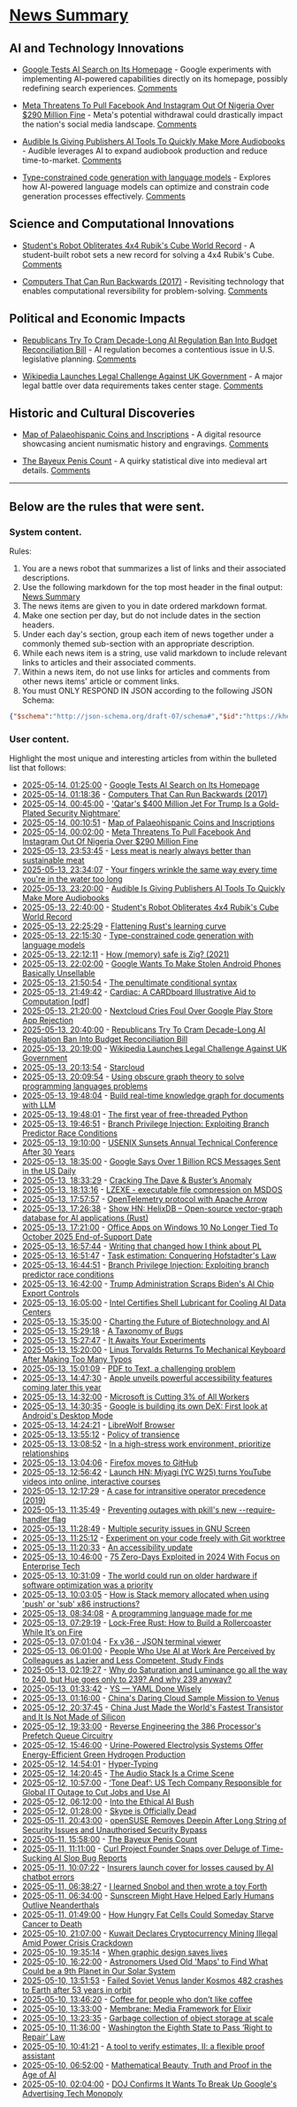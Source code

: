 # [News Summary](https://kherrick.github.io/news-summary/)

## AI and Technology Innovations

* [Google Tests AI Search on Its Homepage](https://tech.slashdot.org/story/25/05/13/2342248/google-tests-ai-search-on-its-homepage?utm_source=rss1.0mainlinkanon&amp;utm_medium=feed) - Google experiments with implementing AI-powered capabilities directly on its homepage, possibly redefining search experiences. [Comments](https://tech.slashdot.org/story/25/05/13/2342248/google-tests-ai-search-on-its-homepage?utm_source=rss1.0mainlinkanon&amp;utm_medium=feed)

* [Meta Threatens To Pull Facebook And Instagram Out Of Nigeria Over $290 Million Fine](https://tech.slashdot.org/story/25/05/13/2226214/meta-threatens-to-pull-facebook-and-instagram-out-of-nigeria-over-290-million-fine?utm_source=rss1.0mainlinkanon&amp;utm_medium=feed) - Meta's potential withdrawal could drastically impact the nation's social media landscape. [Comments](https://tech.slashdot.org/story/25/05/13/2226214/meta-threatens-to-pull-facebook-and-instagram-out-of-nigeria-over-290-million-fine?utm_source=rss1.0mainlinkanon&amp;utm_medium=feed)

* [Audible Is Giving Publishers AI Tools To Quickly Make More Audiobooks](https://news.slashdot.org/story/25/05/13/228206/audible-is-giving-publishers-ai-tools-to-quickly-make-more-audiobooks?utm_source=rss1.0mainlinkanon&amp;utm_medium=feed) - Audible leverages AI to expand audiobook production and reduce time-to-market. [Comments](https://news.slashdot.org/story/25/05/13/228206/audible-is-giving-publishers-ai-tools-to-quickly-make-more-audiobooks?utm_source=rss1.0mainlinkanon&amp;utm_medium=feed)

* [Type-constrained code generation with language models](https://arxiv.org/abs/2504.09246) - Explores how AI-powered language models can optimize and constrain code generation processes effectively. [Comments](https://news.ycombinator.com/item?id=43978357)

## Science and Computational Innovations

* [Student's Robot Obliterates 4x4 Rubik's Cube World Record](https://hardware.slashdot.org/story/25/05/13/213239/students-robot-obliterates-4x4-rubiks-cube-world-record?utm_source=rss1.0mainlinkanon&amp;utm_medium=feed) - A student-built robot sets a new record for solving a 4x4 Rubik's Cube. [Comments](https://hardware.slashdot.org/story/25/05/13/213239/students-robot-obliterates-4x4-rubiks-cube-world-record?utm_source=rss1.0mainlinkanon&amp;utm_medium=feed)

* [Computers That Can Run Backwards (2017)](https://www.americanscientist.org/article/computers-that-can-run-backwards) - Revisiting technology that enables computational reversibility for problem-solving. [Comments](https://lobste.rs/s/efpmij/computers_can_run_backwards_2017)

## Political and Economic Impacts

* [Republicans Try To Cram Decade-Long AI Regulation Ban Into Budget Reconciliation Bill](https://politics.slashdot.org/story/25/05/13/2033237/republicans-try-to-cram-decade-long-ai-regulation-ban-into-budget-reconciliation-bill?utm_source=rss1.0mainlinkanon&amp;utm_medium=feed) - AI regulation becomes a contentious issue in U.S. legislative planning. [Comments](https://politics.slashdot.org/story/25/05/13/2033237/republicans-try-to-cram-decade-long-ai-regulation-ban-into-budget-reconciliation-bill?utm_source=rss1.0mainlinkanon&amp;utm_medium=feed)

* [Wikipedia Launches Legal Challenge Against UK Government](https://soylentnews.org/article.pl?sid=25/05/13/0140243&amp;from=rss) - A major legal battle over data requirements takes center stage. [Comments](https://soylentnews.org/article.pl?sid=25/05/13/0140243&amp;from=rss)

## Historic and Cultural Discoveries

* [Map of Palaeohispanic Coins and Inscriptions](http://hesperia.ucm.es/consulta_hesperia/mapas.php) - A digital resource showcasing ancient numismatic history and engravings. [Comments](https://news.ycombinator.com/item?id=43979322)

* [The Bayeux Penis Count](https://soylentnews.org/article.pl?sid=25/05/10/0134211&amp;from=rss) - A quirky statistical dive into medieval art details. [Comments](https://soylentnews.org/article.pl?sid=25/05/10/0134211&amp;from=rss)

---

## Below are the rules that were sent.

### System content.

Rules:

1. You are a news robot that summarizes a list of links and their associated descriptions.
2. Use the following markdown for the top most header in the final output: [News Summary](https://kherrick.github.io/news-summary/)
3. The news items are given to you in date ordered markdown format.
4. Make one section per day, but do not include dates in the section headers.
5. Under each day's section, group each item of news together under a commonly themed sub-section with an appropriate description.
6. While each news item is a string, use valid markdown to include relevant links to articles and their associated comments.
7. Within a news item, do not use links for articles and comments from other news items' article or comment links.
8. You must ONLY RESPOND IN JSON according to the following JSON Schema:

```json
{"$schema":"http://json-schema.org/draft-07/schema#","$id":"https://kherrick.github.io/news-summary/news-summary-schema.json","type":"object","properties":{"heading":{"type":"string"},"sections":{"type":"array","items":{"type":"object","properties":{"title":{"type":"string"},"newsItems":{"type":"array","items":{"type":"string"},"minItems":1}},"required":["title","newsItems"]},"minItems":1}},"required":["heading","sections"]}
```

### User content.

Highlight the most unique and interesting articles from within the bulleted list that follows:

* [2025-05-14, 01:25:00](https://tech.slashdot.org/story/25/05/13/2342248/google-tests-ai-search-on-its-homepage?utm_source=rss1.0mainlinkanon&amp;utm_medium=feed) - [Google Tests AI Search on Its Homepage](https://tech.slashdot.org/story/25/05/13/2342248/google-tests-ai-search-on-its-homepage?utm_source=rss1.0mainlinkanon&amp;utm_medium=feed)
* [2025-05-14, 01:18:36](https://lobste.rs/s/efpmij/computers_can_run_backwards_2017) - [Computers That Can Run Backwards (2017)](https://www.americanscientist.org/article/computers-that-can-run-backwards)
* [2025-05-14, 00:45:00](https://yro.slashdot.org/story/25/05/13/2234225/qatars-400-million-jet-for-trump-is-a-gold-plated-security-nightmare?utm_source=rss1.0mainlinkanon&amp;utm_medium=feed) - [&apos;Qatar&apos;s $400 Million Jet For Trump Is a Gold-Plated Security Nightmare&apos;](https://yro.slashdot.org/story/25/05/13/2234225/qatars-400-million-jet-for-trump-is-a-gold-plated-security-nightmare?utm_source=rss1.0mainlinkanon&amp;utm_medium=feed)
* [2025-05-14, 00:10:51](https://news.ycombinator.com/item?id=43979322) - [Map of Palaeohispanic Coins and Inscriptions](http://hesperia.ucm.es/consulta_hesperia/mapas.php)
* [2025-05-14, 00:02:00](https://tech.slashdot.org/story/25/05/13/2226214/meta-threatens-to-pull-facebook-and-instagram-out-of-nigeria-over-290-million-fine?utm_source=rss1.0mainlinkanon&amp;utm_medium=feed) - [Meta Threatens To Pull Facebook And Instagram Out Of Nigeria Over $290 Million Fine](https://tech.slashdot.org/story/25/05/13/2226214/meta-threatens-to-pull-facebook-and-instagram-out-of-nigeria-over-290-million-fine?utm_source=rss1.0mainlinkanon&amp;utm_medium=feed)
* [2025-05-13, 23:53:45](https://news.ycombinator.com/item?id=43979197) - [Less meat is nearly always better than sustainable meat](https://ourworldindata.org/less-meat-or-sustainable-meat)
* [2025-05-13, 23:34:07](https://news.ycombinator.com/item?id=43979063) - [Your fingers wrinkle the same way every time you&apos;re in the water too long](https://www.binghamton.edu/news/story/5547/do-your-fingers-wrinkle-the-same-way-every-time-youre-in-the-water-too-long-new-research-says-yes)
* [2025-05-13, 23:20:00](https://news.slashdot.org/story/25/05/13/228206/audible-is-giving-publishers-ai-tools-to-quickly-make-more-audiobooks?utm_source=rss1.0mainlinkanon&amp;utm_medium=feed) - [Audible Is Giving Publishers AI Tools To Quickly Make More Audiobooks](https://news.slashdot.org/story/25/05/13/228206/audible-is-giving-publishers-ai-tools-to-quickly-make-more-audiobooks?utm_source=rss1.0mainlinkanon&amp;utm_medium=feed)
* [2025-05-13, 22:40:00](https://hardware.slashdot.org/story/25/05/13/213239/students-robot-obliterates-4x4-rubiks-cube-world-record?utm_source=rss1.0mainlinkanon&amp;utm_medium=feed) - [Student&apos;s Robot Obliterates 4x4 Rubik&apos;s Cube World Record](https://hardware.slashdot.org/story/25/05/13/213239/students-robot-obliterates-4x4-rubiks-cube-world-record?utm_source=rss1.0mainlinkanon&amp;utm_medium=feed)
* [2025-05-13, 22:25:29](https://news.ycombinator.com/item?id=43978435) - [Flattening Rust&apos;s learning curve](https://corrode.dev/blog/flattening-rusts-learning-curve/)
* [2025-05-13, 22:15:30](https://news.ycombinator.com/item?id=43978357) - [Type-constrained code generation with language models](https://arxiv.org/abs/2504.09246)
* [2025-05-13, 22:12:11](https://news.ycombinator.com/item?id=43978333) - [How (memory) safe is Zig? (2021)](https://www.scattered-thoughts.net/writing/how-safe-is-zig/)
* [2025-05-13, 22:02:00](https://mobile.slashdot.org/story/25/05/13/2056206/google-wants-to-make-stolen-android-phones-basically-unsellable?utm_source=rss1.0mainlinkanon&amp;utm_medium=feed) - [Google Wants To Make Stolen Android Phones Basically Unsellable](https://mobile.slashdot.org/story/25/05/13/2056206/google-wants-to-make-stolen-android-phones-basically-unsellable?utm_source=rss1.0mainlinkanon&amp;utm_medium=feed)
* [2025-05-13, 21:50:54](https://lobste.rs/s/9a0x7c/penultimate_conditional_syntax) - [The penultimate conditional syntax](https://dotat.at/@/2025-05-13-if-is.html)
* [2025-05-13, 21:49:42](https://news.ycombinator.com/item?id=43978155) - [Cardiac: A CARDboard Illustrative Aid to Computation [pdf]](https://www.cs.drexel.edu/~bls96/museum/CARDIAC_manual.pdf)
* [2025-05-13, 21:20:00](https://tech.slashdot.org/story/25/05/13/2045258/nextcloud-cries-foul-over-google-play-store-app-rejection?utm_source=rss1.0mainlinkanon&amp;utm_medium=feed) - [Nextcloud Cries Foul Over Google Play Store App Rejection](https://tech.slashdot.org/story/25/05/13/2045258/nextcloud-cries-foul-over-google-play-store-app-rejection?utm_source=rss1.0mainlinkanon&amp;utm_medium=feed)
* [2025-05-13, 20:40:00](https://politics.slashdot.org/story/25/05/13/2033237/republicans-try-to-cram-decade-long-ai-regulation-ban-into-budget-reconciliation-bill?utm_source=rss1.0mainlinkanon&amp;utm_medium=feed) - [Republicans Try To Cram Decade-Long AI Regulation Ban Into Budget Reconciliation Bill](https://politics.slashdot.org/story/25/05/13/2033237/republicans-try-to-cram-decade-long-ai-regulation-ban-into-budget-reconciliation-bill?utm_source=rss1.0mainlinkanon&amp;utm_medium=feed)
* [2025-05-13, 20:19:00](https://soylentnews.org/article.pl?sid=25/05/13/0140243&amp;from=rss) - [Wikipedia Launches Legal Challenge Against UK Government](https://soylentnews.org/article.pl?sid=25/05/13/0140243&amp;from=rss)
* [2025-05-13, 20:13:54](https://news.ycombinator.com/item?id=43977188) - [Starcloud](https://www.ycombinator.com/companies/starcloud)
* [2025-05-13, 20:09:54](https://news.ycombinator.com/item?id=43977147) - [Using obscure graph theory to solve programming languages problems](https://reasonablypolymorphic.com/blog/solving-lcsa/)
* [2025-05-13, 19:48:04](https://news.ycombinator.com/item?id=43976895) - [Build real-time knowledge graph for documents with LLM](https://cocoindex.io/blogs/knowledge-graph-for-docs/)
* [2025-05-13, 19:48:01](https://lobste.rs/s/kpkczj/first_year_free_threaded_python) - [The first year of free-threaded Python](https://labs.quansight.org/blog/free-threaded-one-year-recap)
* [2025-05-13, 19:46:51](https://lobste.rs/s/k8g0sf/branch_privilege_injection_exploiting) - [Branch Privilege Injection: Exploiting Branch Predictor Race Conditions](https://comsec.ethz.ch/research/microarch/branch-privilege-injection/)
* [2025-05-13, 19:10:00](https://it.slashdot.org/story/25/05/13/1839205/usenix-sunsets-annual-technical-conference-after-30-years?utm_source=rss1.0mainlinkanon&amp;utm_medium=feed) - [USENIX Sunsets Annual Technical Conference After 30 Years](https://it.slashdot.org/story/25/05/13/1839205/usenix-sunsets-annual-technical-conference-after-30-years?utm_source=rss1.0mainlinkanon&amp;utm_medium=feed)
* [2025-05-13, 18:35:00](https://tech.slashdot.org/story/25/05/13/1835253/google-says-over-1-billion-rcs-messages-sent-in-the-us-daily?utm_source=rss1.0mainlinkanon&amp;utm_medium=feed) - [Google Says Over 1 Billion RCS Messages Sent in the US Daily](https://tech.slashdot.org/story/25/05/13/1835253/google-says-over-1-billion-rcs-messages-sent-in-the-us-daily?utm_source=rss1.0mainlinkanon&amp;utm_medium=feed)
* [2025-05-13, 18:33:29](https://lobste.rs/s/g48gjs/cracking_dave_buster_s_anomaly) - [Cracking The Dave &amp; Buster’s Anomaly](https://rambo.codes/posts/2025-05-12-cracking-the-dave-and-busters-anomaly)
* [2025-05-13, 18:13:16](https://lobste.rs/s/uuqzso/lzexe_executable_file_compression_on) - [LZEXE - executable file compression on MSDOS](https://cosmodoc.org/topics/lzexe/)
* [2025-05-13, 17:57:57](https://news.ycombinator.com/item?id=43975782) - [OpenTelemetry protocol with Apache Arrow](https://opentelemetry.io/blog/2025/otel-arrow-phase-2/)
* [2025-05-13, 17:26:38](https://news.ycombinator.com/item?id=43975423) - [Show HN: HelixDB – Open-source vector-graph database for AI applications (Rust)](https://github.com/HelixDB/helix-db/)
* [2025-05-13, 17:21:00](https://it.slashdot.org/story/25/05/13/177238/office-apps-on-windows-10-no-longer-tied-to-october-2025-end-of-support-date?utm_source=rss1.0mainlinkanon&amp;utm_medium=feed) - [Office Apps on Windows 10 No Longer Tied To October 2025 End-of-Support Date](https://it.slashdot.org/story/25/05/13/177238/office-apps-on-windows-10-no-longer-tied-to-october-2025-end-of-support-date?utm_source=rss1.0mainlinkanon&amp;utm_medium=feed)
* [2025-05-13, 16:57:44](https://lobste.rs/s/v2zmv3/writing_changed_how_i_think_about_pl) - [Writing that changed how I think about PL](https://bernsteinbear.com/blog/pl-writing/)
* [2025-05-13, 16:51:47](https://lobste.rs/s/ajg8ja/task_estimation_conquering_hofstadter_s) - [Task estimation: Conquering Hofstadter&apos;s Law](https://thesearesystems.substack.com/p/task-estimation-conquering-hofstadters)
* [2025-05-13, 16:44:51](https://news.ycombinator.com/item?id=43974891) - [Branch Privilege Injection: Exploiting branch predictor race conditions](https://comsec.ethz.ch/research/microarch/branch-privilege-injection/)
* [2025-05-13, 16:42:00](https://news.slashdot.org/story/25/05/13/1641252/trump-administration-scraps-bidens-ai-chip-export-controls?utm_source=rss1.0mainlinkanon&amp;utm_medium=feed) - [Trump Administration Scraps Biden&apos;s AI Chip Export Controls](https://news.slashdot.org/story/25/05/13/1641252/trump-administration-scraps-bidens-ai-chip-export-controls?utm_source=rss1.0mainlinkanon&amp;utm_medium=feed)
* [2025-05-13, 16:05:00](https://tech.slashdot.org/story/25/05/13/165215/intel-certifies-shell-lubricant-for-cooling-ai-data-centers?utm_source=rss1.0mainlinkanon&amp;utm_medium=feed) - [Intel Certifies Shell Lubricant for Cooling AI Data Centers](https://tech.slashdot.org/story/25/05/13/165215/intel-certifies-shell-lubricant-for-cooling-ai-data-centers?utm_source=rss1.0mainlinkanon&amp;utm_medium=feed)
* [2025-05-13, 15:35:00](https://soylentnews.org/article.pl?sid=25/05/13/0133228&amp;from=rss) - [Charting the Future of Biotechnology and AI](https://soylentnews.org/article.pl?sid=25/05/13/0133228&amp;from=rss)
* [2025-05-13, 15:29:18](https://news.ycombinator.com/item?id=43974026) - [A Taxonomy of Bugs](https://ruby0x1.github.io/machinery_blog_archive/post/a-taxonomy-of-bugs/index.html)
* [2025-05-13, 15:27:47](https://news.ycombinator.com/item?id=43974005) - [It Awaits Your Experiments](https://www.rifters.com/crawl/?p=11511)
* [2025-05-13, 15:20:00](https://it.slashdot.org/story/25/05/13/1442229/linus-torvalds-returns-to-mechanical-keyboard-after-making-too-many-typos?utm_source=rss1.0mainlinkanon&amp;utm_medium=feed) - [Linus Torvalds Returns To Mechanical Keyboard After Making Too Many Typos](https://it.slashdot.org/story/25/05/13/1442229/linus-torvalds-returns-to-mechanical-keyboard-after-making-too-many-typos?utm_source=rss1.0mainlinkanon&amp;utm_medium=feed)
* [2025-05-13, 15:01:09](https://news.ycombinator.com/item?id=43973721) - [PDF to Text, a challenging problem](https://www.marginalia.nu/log/a_119_pdf/)
* [2025-05-13, 14:47:30](https://lobste.rs/s/nu19ul/apple_unveils_powerful_accessibility) - [Apple unveils powerful accessibility features coming later this year](https://www.apple.com/newsroom/2025/05/apple-unveils-powerful-accessibility-features-coming-later-this-year/)
* [2025-05-13, 14:32:00](https://slashdot.org/story/25/05/13/1432232/microsoft-is-cutting-3-of-all-workers?utm_source=rss1.0mainlinkanon&amp;utm_medium=feed) - [Microsoft is Cutting 3% of All Workers](https://slashdot.org/story/25/05/13/1432232/microsoft-is-cutting-3-of-all-workers?utm_source=rss1.0mainlinkanon&amp;utm_medium=feed)
* [2025-05-13, 14:30:35](https://news.ycombinator.com/item?id=43973395) - [Google is building its own DeX: First look at Android&apos;s Desktop Mode](https://www.androidauthority.com/android-desktop-mode-leak-3550321/)
* [2025-05-13, 14:24:21](https://lobste.rs/s/elnrrz/librewolf_browser) - [LibreWolf Browser](https://librewolf.net/)
* [2025-05-13, 13:55:12](https://lobste.rs/s/ubqsls/policy_transience) - [Policy of transience](https://www.chiark.greenend.org.uk/~sgtatham/quasiblog/transience/)
* [2025-05-13, 13:08:52](https://news.ycombinator.com/item?id=43972535) - [In a high-stress work environment, prioritize relationships](https://wqtz.bearblog.dev/high-stress-job-relationships/)
* [2025-05-13, 13:04:06](https://lobste.rs/s/0er0sj/firefox_moves_github) - [Firefox moves to GitHub](https://github.com/mozilla-firefox/firefox)
* [2025-05-13, 12:56:42](https://news.ycombinator.com/item?id=43972425) - [Launch HN: Miyagi (YC W25) turns YouTube videos into online, interactive courses](https://news.ycombinator.com/item?id=43972425)
* [2025-05-13, 12:17:29](https://lobste.rs/s/qq89iv/case_for_intransitive_operator) - [A case for intransitive operator precedence (2019)](https://blog.adamant-lang.org/2019/operator-precedence/)
* [2025-05-13, 11:35:49](https://lobste.rs/s/o4rqpo/preventing_outages_with_pkill_s_new) - [Preventing outages with pkill&apos;s new --require-handler flag](https://chrisdown.name/2025/05/13/safer-signal-sending-with-pkill-require-handler.html)
* [2025-05-13, 11:28:49](https://news.ycombinator.com/item?id=43971716) - [Multiple security issues in GNU Screen](https://www.openwall.com/lists/oss-security/2025/05/12/1)
* [2025-05-13, 11:25:12](https://lobste.rs/s/bs3bmj/experiment_on_your_code_freely_with_git) - [Experiment on your code freely with Git worktree](https://opensource.com/article/21/4/git-worktree)
* [2025-05-13, 11:20:33](https://lobste.rs/s/c5mpmx/accessibility_update) - [An accessibility update](https://blog.gtk.org/2025/05/12/an-accessibility-update/)
* [2025-05-13, 10:46:00](https://soylentnews.org/article.pl?sid=25/05/12/1123248&amp;from=rss) - [75 Zero-Days Exploited in 2024 With Focus on Enterprise Tech](https://soylentnews.org/article.pl?sid=25/05/12/1123248&amp;from=rss)
* [2025-05-13, 10:31:09](https://news.ycombinator.com/item?id=43971464) - [The world could run on older hardware if software optimization was a priority](https://twitter.com/ID_AA_Carmack/status/1922100771392520710)
* [2025-05-13, 10:03:05](https://lobste.rs/s/rmavpb/how_is_stack_memory_allocated_when_using) - [How is Stack memory allocated when using &apos;push&apos; or &apos;sub&apos; x86 instructions?](https://stackoverflow.com/a/46791370)
* [2025-05-13, 08:34:08](https://lobste.rs/s/b4o1h8/programming_language_made_for_me) - [A programming language made for me](https://zylinski.se/posts/a-programming-language-for-me/)
* [2025-05-13, 07:29:19](https://lobste.rs/s/zcpnge/lock_free_rust_how_build_rollercoaster) - [Lock-Free Rust: How to Build a Rollercoaster While It’s on Fire](https://yeet.cx/blog/lock-free-rust/)
* [2025-05-13, 07:01:04](https://lobste.rs/s/bxgmid/fx_v36_json_terminal_viewer) - [Fx v36 - JSON terminal viewer](https://github.com/antonmedv/fx/releases/tag/36.0.0)
* [2025-05-13, 06:01:00](https://soylentnews.org/article.pl?sid=25/05/12/1114249&amp;from=rss) - [People Who Use AI at Work Are Perceived by Colleagues as Lazier and Less Competent, Study Finds](https://soylentnews.org/article.pl?sid=25/05/12/1114249&amp;from=rss)
* [2025-05-13, 02:19:27](https://lobste.rs/s/0vjs03/why_do_saturation_luminance_go_all_way_240) - [Why do Saturation and Luminance go all the way to 240, but Hue goes only to 239? And why 239 anyway?](https://devblogs.microsoft.com/oldnewthing/20151013-00/?p=91371)
* [2025-05-13, 01:33:42](https://lobste.rs/s/xjcxwe/ys_yaml_done_wisely) - [YS — YAML Done Wisely](https://yamlscript.org/)
* [2025-05-13, 01:16:00](https://soylentnews.org/article.pl?sid=25/05/11/1440209&amp;from=rss) - [China&apos;s Daring Cloud Sample Mission to Venus](https://soylentnews.org/article.pl?sid=25/05/11/1440209&amp;from=rss)
* [2025-05-12, 20:37:45](https://lobste.rs/s/tm1x6a/china_just_made_world_s_fastest) - [China Just Made the World&apos;s Fastest Transistor and It Is Not Made of Silicon](https://www.zmescience.com/science/news-science/china-just-made-the-worlds-fastest-transistor-and-it-is-not-made-of-silicon/)
* [2025-05-12, 19:33:00](https://soylentnews.org/article.pl?sid=25/05/11/1444208&amp;from=rss) - [Reverse Engineering the 386 Processor&apos;s Prefetch Queue Circuitry](https://soylentnews.org/article.pl?sid=25/05/11/1444208&amp;from=rss)
* [2025-05-12, 15:46:00](https://soylentnews.org/article.pl?sid=25/05/11/1335239&amp;from=rss) - [Urine-Powered Electrolysis Systems Offer Energy-Efficient Green Hydrogen Production](https://soylentnews.org/article.pl?sid=25/05/11/1335239&amp;from=rss)
* [2025-05-12, 14:54:01](https://lobste.rs/s/tjbgo2/hyper_typing) - [Hyper-Typing](https://pscanf.com/s/341/)
* [2025-05-12, 14:20:45](https://lobste.rs/s/ysluw7/audio_stack_is_crime_scene) - [The Audio Stack Is a Crime Scene](https://fireborn.mataroa.blog/blog/i-want-to-love-linux-it-doesnt-love-me-back-post-2-the-audio-stack-is-a-crime-scene/)
* [2025-05-12, 10:57:00](https://soylentnews.org/article.pl?sid=25/05/11/1335201&amp;from=rss) - [‘Tone Deaf’: US Tech Company Responsible for Global IT Outage to Cut Jobs and Use AI](https://soylentnews.org/article.pl?sid=25/05/11/1335201&amp;from=rss)
* [2025-05-12, 06:12:00](https://soylentnews.org/article.pl?sid=25/05/11/1323217&amp;from=rss) - [Into the Ethical AI Bush](https://soylentnews.org/article.pl?sid=25/05/11/1323217&amp;from=rss)
* [2025-05-12, 01:28:00](https://soylentnews.org/article.pl?sid=25/05/10/0222240&amp;from=rss) - [Skype is Officially Dead](https://soylentnews.org/article.pl?sid=25/05/10/0222240&amp;from=rss)
* [2025-05-11, 20:43:00](https://soylentnews.org/article.pl?sid=25/05/10/0150220&amp;from=rss) - [openSUSE Removes Deepin After Long String of Security Issues and Unauthorised Security Bypass](https://soylentnews.org/article.pl?sid=25/05/10/0150220&amp;from=rss)
* [2025-05-11, 15:58:00](https://soylentnews.org/article.pl?sid=25/05/10/0134211&amp;from=rss) - [The Bayeux Penis Count](https://soylentnews.org/article.pl?sid=25/05/10/0134211&amp;from=rss)
* [2025-05-11, 11:11:00](https://soylentnews.org/article.pl?sid=25/05/10/0031230&amp;from=rss) - [Curl Project Founder Snaps over Deluge of Time-Sucking AI Slop Bug Reports](https://soylentnews.org/article.pl?sid=25/05/10/0031230&amp;from=rss)
* [2025-05-11, 10:07:22](https://news.ycombinator.com/item?id=43952707) - [Insurers launch cover for losses caused by AI chatbot errors](https://www.ft.com/content/1d35759f-f2a9-46c4-904b-4a78ccc027df)
* [2025-05-11, 06:38:27](https://news.ycombinator.com/item?id=43951885) - [I learned Snobol and then wrote a toy Forth](https://ratfactor.com/snobol/)
* [2025-05-11, 06:34:00](https://soylentnews.org/article.pl?sid=25/05/09/1729255&amp;from=rss) - [Sunscreen Might Have Helped Early Humans Outlive Neanderthals](https://soylentnews.org/article.pl?sid=25/05/09/1729255&amp;from=rss)
* [2025-05-11, 01:49:00](https://soylentnews.org/article.pl?sid=25/05/09/1211227&amp;from=rss) - [How Hungry Fat Cells Could Someday Starve Cancer to Death](https://soylentnews.org/article.pl?sid=25/05/09/1211227&amp;from=rss)
* [2025-05-10, 21:07:00](https://soylentnews.org/article.pl?sid=25/05/09/1123216&amp;from=rss) - [Kuwait Declares Cryptocurrency Mining Illegal Amid Power Crisis Crackdown](https://soylentnews.org/article.pl?sid=25/05/09/1123216&amp;from=rss)
* [2025-05-10, 19:35:14](https://news.ycombinator.com/item?id=43948244) - [When graphic design saves lives](https://news.harvard.edu/gazette/story/2025/05/when-graphic-design-saves-lives/)
* [2025-05-10, 16:22:00](https://soylentnews.org/article.pl?sid=25/05/09/0353243&amp;from=rss) - [Astronomers Used Old &apos;Maps&apos; to Find What Could be a 9th Planet in Our Solar System](https://soylentnews.org/article.pl?sid=25/05/09/0353243&amp;from=rss)
* [2025-05-10, 13:51:53](https://news.ycombinator.com/item?id=43945628) - [Failed Soviet Venus lander Kosmos 482 crashes to Earth after 53 years in orbit](https://www.space.com/space-exploration/launches-spacecraft/failed-soviet-venus-lander-kosmos-482-crashes-to-earth-after-53-years-in-orbit)
* [2025-05-10, 13:46:20](https://news.ycombinator.com/item?id=43945585) - [Coffee for people who don&apos;t like coffee](https://ostwilkens.se/blog/coffee)
* [2025-05-10, 13:33:00](https://news.ycombinator.com/item?id=43945483) - [Membrane: Media Framework for Elixir](https://membrane.stream/)
* [2025-05-10, 13:23:35](https://news.ycombinator.com/item?id=43945423) - [Garbage collection of object storage at scale](https://www.warpstream.com/blog/taking-out-the-trash-garbage-collection-of-object-storage-at-massive-scale)
* [2025-05-10, 11:36:00](https://soylentnews.org/article.pl?sid=25/05/09/0327207&amp;from=rss) - [Washington the Eighth State to Pass ‘Right to Repair’ Law](https://soylentnews.org/article.pl?sid=25/05/09/0327207&amp;from=rss)
* [2025-05-10, 10:41:21](https://news.ycombinator.com/item?id=43944640) - [A tool to verify estimates, II: a flexible proof assistant](https://terrytao.wordpress.com/2025/05/09/a-tool-to-verify-estimates-ii-a-flexible-proof-assistant/)
* [2025-05-10, 06:52:00](https://soylentnews.org/article.pl?sid=25/05/09/0324231&amp;from=rss) - [Mathematical Beauty, Truth and Proof in the Age of AI](https://soylentnews.org/article.pl?sid=25/05/09/0324231&amp;from=rss)
* [2025-05-10, 02:04:00](https://soylentnews.org/article.pl?sid=25/05/08/137234&amp;from=rss) - [DOJ Confirms It Wants To Break Up Google&apos;s Advertising Tech Monopoly](https://soylentnews.org/article.pl?sid=25/05/08/137234&amp;from=rss)
